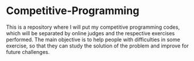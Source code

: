 # Competitive-Programming
  This is a repository where I will put my competitive programming codes, which will be separated by online judges and the respective exercises performed. The main objective is to help people with difficulties in some exercise, so that they can study the solution of the problem and improve for future challenges.
